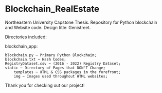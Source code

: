 # Blockchain_RealEstate

Northeastern University Capstone Thesis.
Repository for Python blockchain and Website code.
Design title: Genistreet.

Directories included:

blockchain_app:

	blockchain.py ~ Primary Python Blockchain;
    blockchain.txt ~ Hash Codes;
    RegistryDataset.csv ~ (2016 - 2022) Registry Dataset;
    static ~ Directory of Pages that DON'T Change;
        templates ~ HTML & CSS packages in the forefront;
        img ~ Images used throughout HTML websites;

Thank you for checking out our project!
